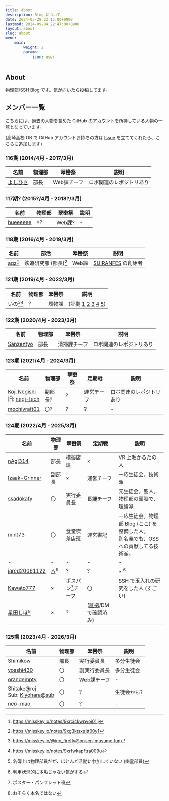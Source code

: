 ```yaml
---
title: About
description: Blog について
date: 2024-05-28 22:13:00+0900
lastmod: 2024-09-04 22:47:00+0900
layout: about
slug: about
menu:
    main:
        weight: 2
        params: 
            icon: user
---
```


## About
物理部/SSH Blog です。気が向いたら投稿してます。

## メンバー一覧
こちらには、過去の人物を含めた GitHub のアカウントを所持している人物の一覧となっています。

(高崎高校 OB で GitHub アカウントお持ちの方は [Issue](https://github.com/takasaki-physics/takasaki-physics.github.io/issues) を立ててくれたら、こちらに追加します)

### 116期 (2014/4月 - 2017/3月)

| 名前 | 物理部 | 翠巒祭 | 説明 |
| - | - | - | - |
| [よしひさ](https://github.com/yosihisa) | 部長 | Web課チーフ | ロボ関連のレポジトリあり |

### 117期? (2015?/4月 - 2018?/3月)

| 名前 | 物理部 | 翠巒祭 | 説明 |
| - | - | - | - |
| [hueeeeee](https://github.com/aieeeee) | ×? | Web課? | - |

### 118期 (2016/4月 - 2019/3月)

| 名前 | 部活 | 翠巒祭 | 説明 |
| - | - | - | - |
| [aqz](https://github.com/tamaina)[^aqz-118] | 鉄道研究部 (部長)[^aqz-club] | Web課 | [SUIRANFES](https://github.com/suiranfes) の創始者 |

[^aqz-118]: https://misskey.io/notes/9xrcj4kwnvoj01ij
[^aqz-club]: https://misskey.io/notes/9xg3ktsxsjtt00y1

### 121期 (2019/4月 - 2022/3月)

| 名前 | 物理部 | 翠巒祭 | 説明 |
| - | - | - | - |
| いの[^ino-misskey][^ino-121] | ? | 履物課 | (証拠 [1](https://misskey.io/notes/9xgw8rko1urh01ka) [2](https://misskey.io/notes/9xgw77ep1d6d02ca) [3](https://misskey.io/notes/9xgp0bqk03hc01zq) [4](https://misskey.io/notes/9xgorhcr03hc01im) [5](https://misskey.io/notes/9xg3jgwwsjtt00td)) |

[^ino-misskey]: https://misskey.io/@ino_firefly@onsen-musume.fun
[^ino-121]: https://misskey.io/notes/9xrfwkapftra009u

### 122期 (2020/4月 - 2023/3月)

| 名前 | 物理部 | 翠巒祭 | 説明 |
| - | - | - | - |
| [Sanzentyo](https://github.com/Sanzentyo) | 部長 | 清掃課チーフ | ロボ関連のレポジトリあり |

### 123期 (2021/4月 - 2024/3月)

| 名前 | 物理部 | 翠巒祭 | 定期戦 | 説明 |
| - | - | - | - | - |
| [Koji Negishi](https://github.com/koji1027)<br />旧: [negi-tech](https://github.com/negi-tech) | 副部長? | ? | 運営チーフ | ロボ関連のレポジトリあり |
| [mochivraft01](https://github.com/mochicraft01) | 〇? | ? | ? | - |

### 124期 (2022/4月 - 2025/3月)

| 名前 | 物理部 | 翠巒祭 | 定期戦 | 説明 |
| - | - | - | - | - |
| [nAgI314](https://github.com/nAgI314) | 部長 | 模擬店班 | × | VR 上毛かるたの人 |
| [Izaak-Grinner](https://github.com/Izaak-Grinner) | 副部長 | × | 運営チーフ | 一応生徒会。技術派 |
| [ssadokafy](https://github.com/ssadokafy) | 〇 | 実行委員長 | 長縄チーフ | 元生徒会。聖人。物理部の頭脳で、理論派 |
| [mint73](https://github.com/mint73) | 〇 | 食堂喫茶店班 | 運営書記 | 一応生徒会。物理部 Blog (ここ) を整備した人。<br />別名義でも、OSS への貢献してる技術派。 |
| - | - | - | - | - |
| [jared20061122](https://github.com/jared20061122) | △[^note-1] | ? | ? | - [^note-2] |
| [Kawato777](https://github.com/Kawato777) | × | ポスパン[^suiranfes-poster]チーフ | 〇 | SSH で玉入れの研究をした人 (すごい) |
| [星田しほ](https://misskey.io/@hoshidashiho)[^hoshida-name] | × | ? | ([証拠](https://misskey.io/notes/9w7jcsdmontx039x)/DM で確認済み) |

[^note-1]: 名簿上は物理部員だが、ほとんど活動に参加していない (幽霊部員)
[^note-2]: 利用状況的に本垢じゃない気がする
[^suiranfes-poster]: ポスター・パンフレット班
[^hoshida-name]: おそらく本名ではない

### 125期 (2023/4月 - 2026/3月)

| 名前 | 物理部 | 翠巒祭 | 説明 |
| - | - | - | - |
| [Shimikow](https://github.com/Shimikow) | 部長 | 実行委員長 | 多分生徒会 |
| [yosshi430](https://github.com/yosshi430) | 〇 | 副実行委員長 | 多分生徒会 |
| [orandempty](https://github.com/orandempty) | 〇 | Web課チーフ | - |
| [Shitake@rcj](https://github.com/KI4hara)<br />Sub: [Kiyohara@sub](https://github.com/Shi1take) | 〇 | ? | 生徒会かも? |
| [neo-mao](https://github.com/neo-mao) | 〇 | ? | - |
